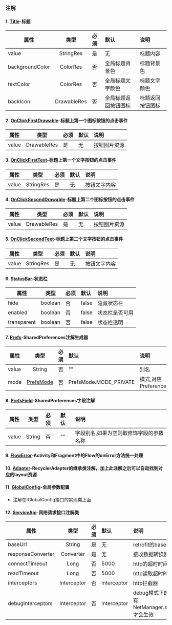 ### 注解

#### 1. [Title](./src/main/java/com/catchpig/annotation/Title.kt)-标题

| 属性            |    类型     | 必须 | 默认                 | 说明             |
| --------------- | :---------: | :--- | :------------------- | :--------------- |
| value           |  StringRes  | 是   | 无                   | 标题内容         |
| backgroundColor |  ColorRes   | 否   | 全局标题背景色       | 标题背景色       |
| textColor       |  ColorRes   | 否   | 全局标题文字颜色     | 标题文字颜色     |
| backIcon        | DrawableRes | 否   | 全局标题返回按钮图标 | 标题返回按钮图标 |

#### 2. [OnClickFirstDrawable](./src/main/java/com/catchpig/annotation/OnClickFirstDrawable.kt)-标题上第一个图标按钮的点击事件

| 属性  |    类型     | 必须 | 默认 | 说明         |
| ----- | :---------: | :--- | :--- | :----------- |
| value | DrawableRes | 是   | 无   | 按钮图片资源 |

#### 3. [OnClickFirstText](./src/main/java/com/catchpig/annotation/OnClickFirstText.kt)-标题上第一个文字按钮的点击事件

| 属性  |   类型    | 必须 | 默认 | 说明         |
| ----- | :-------: | :--- | :--- | :----------- |
| value | StringRes | 是   | 无   | 按钮文字内容 |

#### 4. [OnClickSecondDrawable](./src/main/java/java/com/catchpig/annotation/OnClickSecondDrawable.kt)-标题上第二个图标按钮的点击事件

| 属性  |    类型     | 必须 | 默认 | 说明         |
| ----- | :---------: | :--- | :--- | :----------- |
| value | DrawableRes | 是   | 无   | 按钮图片资源 |

#### 5. [OnClickSecondText](./src/main/java/com/catchpig/annotation/OnClickSecondText.kt)-标题上第二个文字按钮的点击事件

| 属性  |   类型    | 必须 | 默认 | 说明         |
| ----- | :-------: | :--- | :--- | :----------- |
| value | StringRes | 是   | 无   | 按钮文字内容 |

#### 6. [StatusBar](./src/main/java/com/catchpig/annotation/StatusBar.kt)-状态栏

| 属性        |  类型   | 必须 | 默认  | 说明           |
| ----------- | :-----: | :--- | :---- | :------------- |
| hide        | boolean | 否   | false | 隐藏状态栏     |
| enabled     | boolean | 否   | false | 状态栏是否可用 |
| transparent | boolean | 否   | false | 状态栏透明     |

#### 7. [Prefs](./src/main/java/com/catchpig/annotation/Prefs.kt)-SharedPreferences注解生成器

| 属性  |                             类型                             | 必须 | 默认                   | 说明                     |
| ----- | :----------------------------------------------------------: | :--- | :--------------------- | :----------------------- |
| value |                            String                            | 否   | ""                     | 别名                     |
| mode  | [PrefsMode](./src/main/java/com/catchpig/annotation/enums/PrefsMode.kt) | 否   | PrefsMode.MODE_PRIVATE | 模式,对应PreferencesMode |

#### 8. [PrefsField](./src/main/java/com/catchpig/annotation/PrefsField.kt)-SharedPreferences字段注解

| 属性  |  类型  | 必须 | 默认 | 说明                                    |
| ----- | :----: | :--- | :--- | :-------------------------------------- |
| value | String | 否   | ""   | 字段别名,如果为空则取修饰字段的参数名称 |

#### 9. [FlowError](./src/main/java/com/catchpig/annotation/FlowError.kt)-Activity和Fragment中的Flow的onError方法统一处理

#### 10. [Adapter](./src/main/java/com/catchpig/annotation/Adapter.kt)-RecyclerAdapter的继承类注解，加上此注解之后可以自动找到对应的layout资源

#### 11. [GlobalConfig](./src/main/java/com/catchpig/annotation/GlobalConfig.kt)-全局参数配置

+ 注解在IGlobalConfig接口的实现类上面

#### 12. [ServiceApi](./src/main/java/com/catchpig/annotation/ServiceApi.kt)-网络请求接口注解类

| 属性              |    类型     | 必须 | 默认        | 说明                                                         |
| ----------------- | :---------: | :--- | :---------- | :----------------------------------------------------------- |
| baseUrl           |   String    | 是   | 无          | retrofit的baseurl                                            |
| responseConverter |  Converter  | 是   | 无          | 接收数据转换器                                               |
| connectTimeout    |    Long     | 否   | 5000        | http的超时时间                                               |
| readTimeout       |    Long     | 否   | 5000        | http读取超时时间                                             |
| interceptors      | Interceptor | 否   | Interceptor | http拦截器                                                   |
| debugInterceptors | Interceptor | 否   | Interceptor | debug模式下的http拦截器,只有NetManager.setDebug(true),才会生效 |
